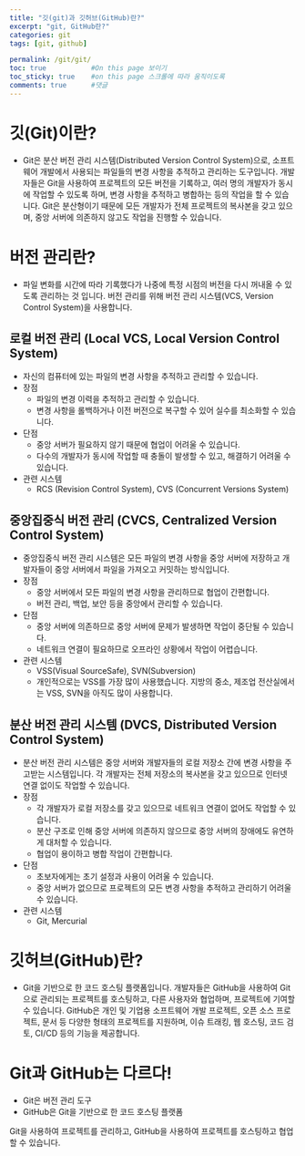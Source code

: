 ```yaml
---
title: "깃(git)과 깃허브(GitHub)란?" 
excerpt: "git, GitHub란?"
categories: git
tags: [git, github]

permalink: /git/git/    
toc: true           #On this page 보이기 
toc_sticky: true    #on this page 스크롤에 따라 움직이도록 
comments: true      #댓글
---
```


# 깃(Git)이란? 
- Git은 분산 버전 관리 시스템(Distributed Version Control System)으로, 소프트웨어 개발에서 사용되는 파일들의 변경 사항을 추적하고 관리하는 도구입니다. 개발자들은 Git을 사용하여 프로젝트의 모든 버전을 기록하고, 여러 명의 개발자가 동시에 작업할 수 있도록 하며, 변경 사항을 추적하고 병합하는 등의 작업을 할 수 있습니다. Git은 분산형이기 때문에 모든 개발자가 전체 프로젝트의 복사본을 갖고 있으며, 중앙 서버에 의존하지 않고도 작업을 진행할 수 있습니다.

# 버전 관리란? 
- 파일 변화를 시간에 따라 기록했다가 나중에 특정 시점의 버전을 다시 꺼내올 수 있도록 관리하는 것 입니다. 버전 관리를 위해 버전 관리 시스템(VCS, Version Control System)을 사용합니다. 

## 로컬 버전 관리 (Local VCS, Local Version Control System)
- 자신의 컴퓨터에 있는 파일의 변경 사항을 추적하고 관리할 수 있습니다. 
- 장점 
    - 파일의 변경 이력을 추적하고 관리할 수 있습니다.
    - 변경 사항을 롤백하거나 이전 버전으로 복구할 수 있어 실수를 최소화할 수 있습니다.
- 단점 
    - 중앙 서버가 필요하지 않기 때문에 협업이 어려울 수 있습니다.
    - 다수의 개발자가 동시에 작업할 때 충돌이 발생할 수 있고, 해결하기 어려울 수 있습니다.
- 관련 시스템 
    - RCS (Revision Control System), CVS (Concurrent Versions System)
     
## 중앙집중식 버전 관리 (CVCS, Centralized Version Control System)
- 중앙집중식 버전 관리 시스템은 모든 파일의 변경 사항을 중앙 서버에 저장하고 개발자들이 중앙 서버에서 파일을 가져오고 커밋하는 방식입니다.
- 장점
    - 중앙 서버에서 모든 파일의 변경 사항을 관리하므로 협업이 간편합니다.
    - 버전 관리, 백업, 보안 등을 중앙에서 관리할 수 있습니다.
- 단점 
    - 중앙 서버에 의존하므로 중앙 서버에 문제가 발생하면 작업이 중단될 수 있습니다.
    - 네트워크 연결이 필요하므로 오프라인 상황에서 작업이 어렵습니다.
- 관련 시스템
    - VSS(Visual SourceSafe), SVN(Subversion)
    - 개인적으로는 VSS를 가장 많이 사용했습니다. 지방의 중소, 제조업 전산실에서는 VSS, SVN을 아직도 많이 사용합니다.  

## 분산 버전 관리 시스템 (DVCS, Distributed Version Control System) 
- 분산 버전 관리 시스템은 중앙 서버와 개발자들의 로컬 저장소 간에 변경 사항을 주고받는 시스템입니다. 각 개발자는 전체 저장소의 복사본을 갖고 있으므로 인터넷 연결 없이도 작업할 수 있습니다.
- 장점
    - 각 개발자가 로컬 저장소를 갖고 있으므로 네트워크 연결이 없어도 작업할 수 있습니다.
    - 분산 구조로 인해 중앙 서버에 의존하지 않으므로 중앙 서버의 장애에도 유연하게 대처할 수 있습니다.
    - 협업이 용이하고 병합 작업이 간편합니다.
- 단점
    - 초보자에게는 초기 설정과 사용이 어려울 수 있습니다.
    - 중앙 서버가 없으므로 프로젝트의 모든 변경 사항을 추적하고 관리하기 어려울 수 있습니다.
- 관련 시스템 
    - Git, Mercurial

# 깃허브(GitHub)란?
- Git을 기반으로 한 코드 호스팅 플랫폼입니다. 개발자들은 GitHub을 사용하여 Git으로 관리되는 프로젝트를 호스팅하고, 다른 사용자와 협업하며, 프로젝트에 기여할 수 있습니다. GitHub은 개인 및 기업용 소프트웨어 개발 프로젝트, 오픈 소스 프로젝트, 문서 등 다양한 형태의 프로젝트를 지원하며, 이슈 트래킹, 웹 호스팅, 코드 검토, CI/CD 등의 기능을 제공합니다.

# Git과 GitHub는 다르다! 
 - Git은 버전 관리 도구
 - GitHub은 Git을 기반으로 한 코드 호스팅 플랫폼
 
 Git을 사용하여 프로젝트를 관리하고, GitHub을 사용하여 프로젝트를 호스팅하고 협업할 수 있습니다.